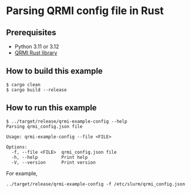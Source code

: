 # Parsing QRMI config file in Rust

## Prerequisites

* Python 3.11 or 3.12
* [QRMI Rust library](../../../README.md)

## How to build this example

```shell-session
$ cargo clean
$ cargo build --release
```

## How to run this example
```shell-session
$ ../target/release/qrmi-example-config --help
Parsing qrmi_config.json file

Usage: qrmi-example-config --file <FILE>

Options:
  -f, --file <FILE>  qrmi_config.json file
  -h, --help         Print help
  -V, --version      Print version
```
For example,
```shell-session
../target/release/qrmi-example-config -f /etc/slurm/qrmi_config.json
```
